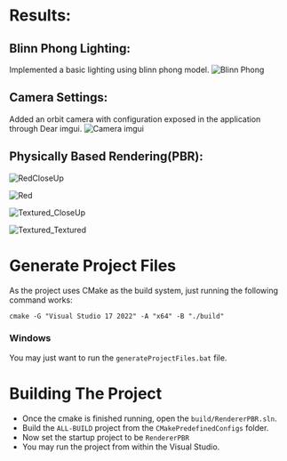 # Results:

## Blinn Phong Lighting:

Implemented a basic lighting using blinn phong model.
![Blinn Phong](https://github.com/vedangasDARKNINJA/CS6366_Final_Project/tree/master/images/Blinn-Phong.png)

## Camera Settings:

Added an orbit camera with configuration exposed in the application through Dear imgui.
![Camera imgui](https://github.com/vedangasDARKNINJA/CS6366_Final_Project/tree/master/images/CameraImGUI.png)

## Physically Based Rendering(PBR):

![RedCloseUp](https://github.com/vedangasDARKNINJA/CS6366_Final_Project/tree/master/images/PBR_Red_CloseUp.png)

![Red](https://github.com/vedangasDARKNINJA/CS6366_Final_Project/tree/master/images/PBR_Red.png)

![Textured_CloseUp](https://github.com/vedangasDARKNINJA/CS6366_Final_Project/tree/master/images/PBR_Textured_CloseUp.png)

![Textured_Textured](https://github.com/vedangasDARKNINJA/CS6366_Final_Project/tree/master/images/PBR_Textured.png)

# Generate Project Files

As the project uses CMake as the build system, just running the following command works:

```shell
cmake -G "Visual Studio 17 2022" -A "x64" -B "./build"
```

### Windows

You may just want to run the `generateProjectFiles.bat` file.

# Building The Project

- Once the cmake is finished running, open the `build/RendererPBR.sln`.
- Build the `ALL-BUILD` project from the `CMakePredefinedConfigs` folder.
- Now set the startup project to be `RendererPBR`
- You may run the project from within the Visual Studio.

